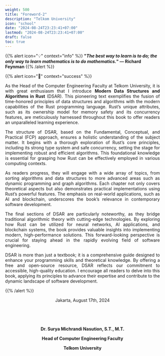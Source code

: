 ```yaml
---
weight: 500
title: "Foreword-2"
description: "Telkom University"
icon: "school"
date: "2024-08-24T23:23:41+07:00"
lastmod: "2024-08-24T23:23:41+07:00"
draft: false
toc: true
---
```


{{% alert icon="💡" context="info" %}}
<strong>"<em>The best way to learn is to do; the only way to learn mathematics is to do mathematics.</em>" — Richard Feynman</strong>
{{% /alert %}}

{{% alert icon="📘" context="success" %}}
<p style="text-align: justify;">
As the Head of the Computer Engineering Faculty at Telkom University, it is with great enthusiasm that I introduce <strong>Modern Data Structures and Algorithms in Rust</strong> (DSAR). This pioneering text exemplifies the fusion of time-honored principles of data structures and algorithms with the modern capabilities of the Rust programming language. Rust’s unique attributes, such as its ownership model for memory safety and its concurrency features, are meticulously harnessed throughout this book to offer readers an unparalleled learning experience.
</p>

<p style="text-align: justify;">
The structure of DSAR, based on the Fundamental, Conceptual, and Practical (FCP) approach, ensures a holistic understanding of the subject matter. It begins with a thorough exploration of Rust’s core principles, including its strong type system and safe concurrency, setting the stage for implementing robust and efficient algorithms. This foundational knowledge is essential for grasping how Rust can be effectively employed in various computing contexts.
</p>

<p style="text-align: justify;">
As readers progress, they will engage with a wide array of topics, from sorting algorithms and data structures to more advanced areas such as dynamic programming and graph algorithms. Each chapter not only covers theoretical aspects but also demonstrates practical implementations using Rust’s powerful features. The emphasis on real-world applications, such as AI and blockchain, underscores the book’s relevance in contemporary software development.
</p>

<p style="text-align: justify;">
The final sections of DSAR are particularly noteworthy, as they bridge traditional algorithmic theory with cutting-edge technologies. By exploring how Rust can be utilized for neural networks, AI applications, and blockchain systems, the book provides valuable insights into implementing modern, high-performance solutions. This forward-looking perspective is crucial for staying ahead in the rapidly evolving field of software engineering.
</p>

<p style="text-align: justify;">
DSAR is more than just a textbook; it is a comprehensive guide designed to enhance your programming skills and theoretical knowledge. By offering a free and open-source resource, DSAR reflects our commitment to accessible, high-quality education. I encourage all readers to delve into this book, applying its principles to advance their expertise and contribute to the dynamic landscape of software development.
</p>
{{% /alert %}}

<center>

Jakarta, August 17th, 2024

&nbsp;

&nbsp;

<strong>Dr. Surya Michrandi Nasution, S.T., M.T.</strong>

<strong>Head of Computer Engineering Faculty</strong>

<strong>Telkom University</strong>
</center>
